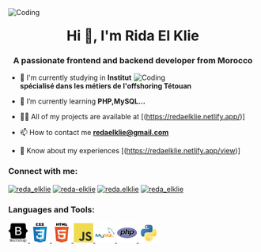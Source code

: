<img align="right" alt="Coding" width="550" hieght="500" src="https://i.gifer.com/RC1A.gif">
<h1 align="center">Hi 👋, I'm Rida El Klie</h1>
<h3 align="center">A passionate frontend and backend developer from Morocco</h3>
<img align="right" alt="Coding" width="250" src="https://dl.openseauserdata.com/cache/originImage/files/527a9783c28c70962773a73db797ea4d.gif">

- 🔭 I'm currently studying in **Institut spécialisé dans les métiers de l'offshoring Tétouan**

- 🌱 I’m currently learning **PHP,MySQL...**

- 👨‍💻 All of my projects are available at [(https://redaelklie.netlify.app/)]

- 📫 How to contact me **redaelklie@gmail.com**

- 📄 Know about my experiences [(https://redaelklie.netlify.app/view)]

<h3 align="left">Connect with me:</h3>
<p align="left">
<a href="https://codepen.io/reda_elklie" target="blank"><img align="center" src="https://raw.githubusercontent.com/rahuldkjain/github-profile-readme-generator/master/src/images/icons/Social/codepen.svg" alt="reda_elklie" height="30" width="40" /></a>
<a href="https://linkedin.com/in/reda-elklie" target="blank"><img align="center" src="https://raw.githubusercontent.com/rahuldkjain/github-profile-readme-generator/master/src/images/icons/Social/linked-in-alt.svg" alt="reda-elklie" height="30" width="40" /></a>
<a href="https://fb.com/reda.elklie" target="blank"><img align="center" src="https://raw.githubusercontent.com/rahuldkjain/github-profile-readme-generator/master/src/images/icons/Social/facebook.svg" alt="reda.elklie" height="30" width="40" /></a>
<a href="https://instagram.com/reda_elklie" target="blank"><img align="center" src="https://raw.githubusercontent.com/rahuldkjain/github-profile-readme-generator/master/src/images/icons/Social/instagram.svg" alt="reda_elklie" height="30" width="40" /></a>
</p>

<h3 align="left">Languages and Tools:</h3>
<p align="left"> <a href="https://getbootstrap.com" target="_blank" rel="noreferrer"> <img src="https://raw.githubusercontent.com/devicons/devicon/master/icons/bootstrap/bootstrap-plain-wordmark.svg" alt="bootstrap" width="40" height="40"/> </a> <a href="https://www.w3schools.com/css/" target="_blank" rel="noreferrer"> <img src="https://raw.githubusercontent.com/devicons/devicon/master/icons/css3/css3-original-wordmark.svg" alt="css3" width="40" height="40"/> </a> <a href="https://www.w3.org/html/" target="_blank" rel="noreferrer"> <img src="https://raw.githubusercontent.com/devicons/devicon/master/icons/html5/html5-original-wordmark.svg" alt="html5" width="40" height="40"/> </a> <a href="https://developer.mozilla.org/en-US/docs/Web/JavaScript" target="_blank" rel="noreferrer"> <img src="https://raw.githubusercontent.com/devicons/devicon/master/icons/javascript/javascript-original.svg" alt="javascript" width="40" height="40"/> </a> <a href="https://www.mysql.com/" target="_blank" rel="noreferrer"> <img src="https://raw.githubusercontent.com/devicons/devicon/master/icons/mysql/mysql-original-wordmark.svg" alt="mysql" width="40" height="40"/> </a> <a href="https://www.php.net" target="_blank" rel="noreferrer"> <img src="https://raw.githubusercontent.com/devicons/devicon/master/icons/php/php-original.svg" alt="php" width="40" height="40"/> </a> <a href="https://www.python.org" target="_blank" rel="noreferrer"> <img src="https://raw.githubusercontent.com/devicons/devicon/master/icons/python/python-original.svg" alt="python" width="40" height="40"/> </a> </p>


